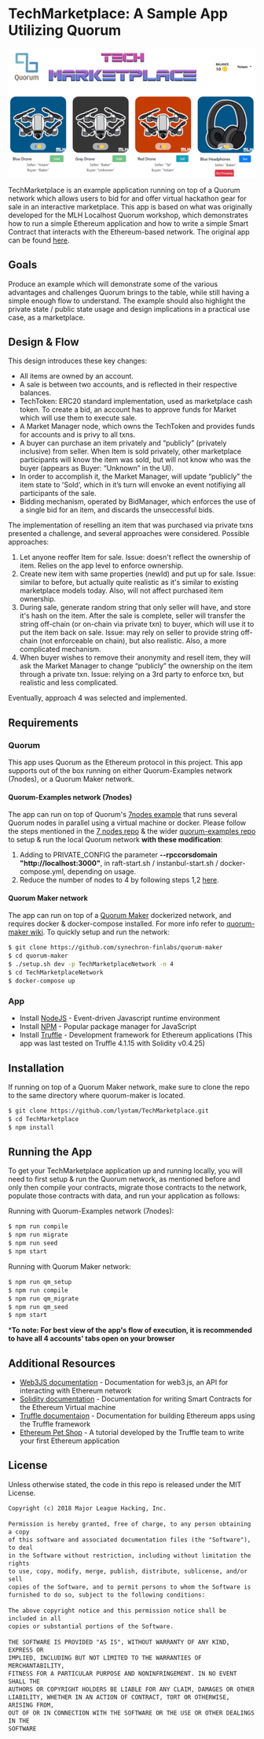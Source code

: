 # TechMarketplace: A Sample App Utilizing Quorum
![TechMarketplace](TechMarketplace.PNG)

TechMarketplace is an example application running on top of a Quorum network which allows users to bid for and offer virtual hackathon gear for sale in an interactive marketplace. This app is based on what was originally developed for the MLH Localhost Quorum workshop, which demonstrates how to run a simple Ethereum application and how to write a simple Smart Contract that interacts with the Ethereum-based network. The original app can be found [here](https://github.com/MLH/mlh-localhost-tech-marketplace).

## Goals 

Produce an example which will demonstrate some of the various advantages and challenges Quorum brings to the table, while still having a simple enough flow to understand. The example should also highlight the private state / public state usage and design implications in a practical use case, as a marketplace. 
 
## Design & Flow
This design introduces these key changes:
-	All items are owned by an account.
-	A sale is between two accounts, and is reflected in their respective balances.
-	TechToken: ERC20 standard implementation, used as marketplace cash token. To create a bid, an account has to approve funds for Market which will use them to execute sale. 
-	A Market Manager node, which owns the TechToken and provides funds for accounts and is privy to all txns. 
-	A buyer can purchase an item privately and “publicly” (privately inclusive) from seller. When Item is sold privately, other marketplace participants will know the item was sold, but will not know who was the buyer (appears as Buyer: “Unknown” in the UI). 
-	In order to accomplish it, the Market Manager, will update “publicly” the item state to 'Sold', which in it’s turn will envoke an event notifiying all participants of the sale. 
-	Bidding mechanism, operated by BidManager, which enforces the use of a single bid for an item, and discards the unseccessful bids. 

The implementation of reselling an item that was purchased via private txns presented a challenge, and several approaches were considered.
Possible approaches:
1.	Let anyone reoffer Item for sale. 
Issue: doesn't reflect the ownership of item. Relies on the app level to enforce ownership.
2.	Create new item with same properties (newId) and put up for sale. 
Issue: similar to before, but actually quite realistic as it's similar to existing marketplace models today. Also, will not affect purchased item ownership.
3.	During sale, generate random string that only seller will have, and store it's hash on the item. After the sale is complete, seller will transfer the string off-chain (or on-chain via private txn) to buyer, which will use it to put the item back on sale. Issue: may rely on seller to provide string off-chain (not enforceable on chain), but also realistic. Also, a more complicated mechanism.
4.	When buyer wishes to remove their anonymity and resell item, they will ask the Market Manager to change “publicly” the ownership on the item through a private txn.
Issue: relying on a 3rd party to enforce txn, but realistic and less complicated.

Eventually, approach 4 was selected and implemented.

## Requirements
### Quorum
This app uses Quorum as the Ethereum protocol in this project. This app supports out of the box running on either Quorum-Examples network (7nodes), or a Quorum Maker network.

#### Quorum-Examples network (7nodes)
The app can run on top of Quorum's [7nodes example](https://github.com/jpmorganchase/quorum-examples/tree/master/examples/7nodes) that runs several Quorum nodes in parallel using a virtual machine or docker.
Please follow the steps mentioned in the [7 nodes repo](https://github.com/jpmorganchase/quorum-examples/tree/master/examples/7nodes) & the wider [quorum-examples repo](https://github.com/jpmorganchase/quorum-examples) to setup & run the local Quorum network **with these modification**:
1. Adding to PRIVATE_CONFIG the parameter **--rpccorsdomain "http://localhost:3000"**, in raft-start.sh / instanbul-start.sh / docker-compose.yml, depending on usage.
2. Reduce the number of nodes to 4 by following steps 1,2 [here](https://github.com/jpmorganchase/quorum-examples/tree/master/examples/7nodes#reducing-the-number-of-nodes).

#### Quorum Maker network 
The app can run on top of a [Quorum Maker](https://github.com/synechron-finlabs/quorum-maker) dockerized network, and requires 
docker & docker-compose installed. For more info refer to [quorum-maker wiki](https://github.com/synechron-finlabs/quorum-maker/wiki).
To quickly setup and run the network:
```sh
$ git clone https://github.com/synechron-finlabs/quorum-maker
$ cd quorum-maker
$ ./setup.sh dev -p TechMarketplaceNetwork -n 4
$ cd TechMarketplaceNetwork
$ docker-compose up
```

### App
* Install [NodeJS](https://nodejs.org) - Event-driven Javascript runtime environment
* Install [NPM](https://www.npmjs.com/) - Popular package manager for JavaScript
* Install [Truffle](http://truffleframework.com/) - Development framework for Ethereum applications (This app was last tested on Truffle 4.1.15 with Solidity v0.4.25)


## Installation
If running on top of a Quorum Maker network, make sure to clone the repo to the same directory where quorum-maker is located.


```sh
$ git clone https://github.com/lyotam/TechMarketplace.git
$ cd TechMarketplace
$ npm install
```

## Running the App

To get your TechMarketplace application up and running locally, you will need to first setup & run the Quorum network, as mentioned before and only then compile your contracts, migrate those contracts to the network, populate those contracts with data, and run your application as follows:


Running with Quorum-Examples network (7nodes):

```sh
$ npm run compile
$ npm run migrate
$ npm run seed
$ npm start
```

Running with Quorum Maker network:

```sh
$ npm run qm_setup
$ npm run compile
$ npm run qm_migrate
$ npm run qm_seed
$ npm start
```


***To note: For best view of the app's flow of execution, it is recommended to have all 4 accounts' tabs open on your browser**



## Additional Resources

* [Web3JS documentation](https://github.com/ethereum/wiki/wiki/JavaScript-API) - Documentation for web3.js, an API for interacting with Ethereum network
* [Solidity documentation](https://solidity.readthedocs.io) - Documentation for writing Smart Contracts for the Ethereum Virtual machine
* [Truffle documentaion](http://truffleframework.com/docs/) - Documentation for building Ethereum apps using the Truffle framework
* [Ethereum Pet Shop](http://truffleframework.com/tutorials/pet-shop) - A tutorial developed by the Truffle team to write your first Ethereum application

## License

Unless otherwise stated, the code in this repo is released under the MIT
License.

```
Copyright (c) 2018 Major League Hacking, Inc.

Permission is hereby granted, free of charge, to any person obtaining a copy
of this software and associated documentation files (the "Software"), to deal
in the Software without restriction, including without limitation the rights
to use, copy, modify, merge, publish, distribute, sublicense, and/or sell
copies of the Software, and to permit persons to whom the Software is
furnished to do so, subject to the following conditions:

The above copyright notice and this permission notice shall be included in all
copies or substantial portions of the Software.

THE SOFTWARE IS PROVIDED "AS IS", WITHOUT WARRANTY OF ANY KIND, EXPRESS OR
IMPLIED, INCLUDING BUT NOT LIMITED TO THE WARRANTIES OF MERCHANTABILITY,
FITNESS FOR A PARTICULAR PURPOSE AND NONINFRINGEMENT. IN NO EVENT SHALL THE
AUTHORS OR COPYRIGHT HOLDERS BE LIABLE FOR ANY CLAIM, DAMAGES OR OTHER
LIABILITY, WHETHER IN AN ACTION OF CONTRACT, TORT OR OTHERWISE, ARISING FROM,
OUT OF OR IN CONNECTION WITH THE SOFTWARE OR THE USE OR OTHER DEALINGS IN THE
SOFTWARE
```
